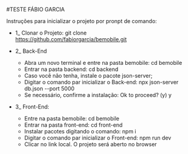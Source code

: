 #TESTE FÁBIO GARCIA

Instruções para inicializar o projeto por pronpt de comando:

- 1_ Clonar o Projeto: git clone https://github.com/fabiorgarcia/bemobile.git

- 2_ Back-End
  - Abra um novo terminal e entre na pasta bemobile: cd bemobile
  - Entrar na pasta backend: cd backend
  - Caso você não tenha, instale o pacote json-server;
  - Digitar o comando par inicializar o Back-end: npx json-server db.json --port 5000
  - Se necessário, confirme a instalação: Ok to proceed? (y) y
    
- 3_ Front-End:
  - Entre na pasta bemobile: cd bemobile
  - Entrar na pasta front-end: cd front-end
  - Instalar pacotes digitando o comando:  npm i
  - Digitar o comando par inicializar o Front-end: npm run dev
  - Clicar no link local. O projeto será aberto no browser

